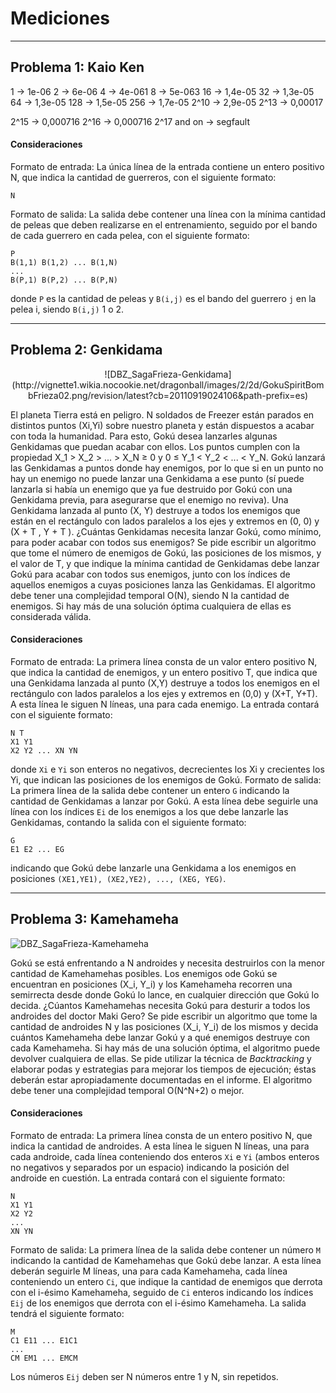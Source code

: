 Mediciones
===================
---------------

Problema 1: Kaio Ken
-------------

1 -> 1e-06
2 -> 6e-06
4 -> 4e-061
8 -> 5e-063
16 -> 1,4e-05
32 -> 1,3e-05
64 -> 1,3e-05
128 -> 1,5e-05
256 -> 1,7e-05
2^10 -> 2,9e-05
2^13 -> 0,00017

2^15 -> 0,000716
2^16 -> 0,000716
2^17 and on -> segfault


#### Consideraciones
Formato de entrada: La única línea de la entrada contiene un entero positivo N, que indica la cantidad de guerreros, con el siguiente formato:

    N

Formato de salida: La salida debe contener una línea con la mínima cantidad de peleas que deben realizarse en el entrenamiento, seguido por el bando de cada guerrero en cada pelea, con el siguiente formato:

    P
    B(1,1) B(1,2) ... B(1,N)
    ...
    B(P,1) B(P,2) ... B(P,N)

donde `P` es la cantidad de peleas y `B(i,j)` es el bando del guerrero `j` en la pelea i, siendo `B(i,j)` 1 o 2.


-----------
Problema 2: Genkidama
-------------

<center>
![DBZ_SagaFrieza-Genkidama](http://vignette1.wikia.nocookie.net/dragonball/images/2/2d/GokuSpiritBombFrieza02.png/revision/latest?cb=20110919024106&path-prefix=es)
</center>

El planeta Tierra está en peligro. N soldados de Freezer están parados en distintos puntos (Xi,Yi) sobre nuestro planeta y están dispuestos a acabar con toda la humanidad. Para esto, Gokú desea lanzarles algunas Genkidamas que puedan acabar con ellos. Los puntos cumplen con la propiedad X_1 > X_2 > ... > X_N ≥ 0 y 0 ≤ Y_1 < Y_2 < ... < Y_N. Gokú lanzará las Genkidamas a puntos donde hay enemigos, por lo que si en un punto no hay un enemigo no puede lanzar una Genkidama a ese punto (sí puede lanzarla si había un enemigo que ya fue destruido por Gokú con una Genkidama previa, para asegurarse que el enemigo no reviva). Una Genkidama lanzada al punto (X, Y) destruye a todos los enemigos que están en el rectángulo con lados paralelos a los ejes y extremos en (0, 0) y (X + T , Y + T ).
¿Cuántas Genkidamas necesita lanzar Gokú, como mínimo, para poder acabar con todos sus enemigos?
Se pide escribir un algoritmo que tome el número de enemigos de Gokú, las posiciones de los mismos, y el valor de T, y que indique la mínima cantidad de Genkidamas debe lanzar Gokú para acabar con todos sus enemigos, junto con los índices de aquellos enemigos a cuyas posiciones lanza las Genkidamas. El algoritmo debe tener una complejidad temporal O(N), siendo N la cantidad de enemigos. Si hay más de una solución óptima cualquiera de ellas es considerada válida.

#### Consideraciones

Formato de entrada: La primera línea consta de un valor entero positivo N, que indica la cantidad de enemigos, y un entero positivo T, que indica que una Genkidama lanzada al punto (X,Y) destruye a todos los enemigos en el rectángulo con lados paralelos a los ejes y extremos en (0,0) y (X+T, Y+T). A esta línea le siguen N líneas, una para cada enemigo. La entrada contará con el siguiente formato:

    N T
    X1 Y1
    X2 Y2 ... XN YN

donde `Xi` e `Yi` son enteros no negativos, decrecientes los Xi y crecientes los Yi, que indican las posiciones de los enemigos de Gokú.
Formato de salida: La primera línea de la salida debe contener un entero `G` indicando la cantidad de Genkidamas a lanzar por Gokú. A esta línea debe seguirle una línea con los índices `Ei` de los enemigos a los que debe lanzarle las Genkidamas, contando la salida con el siguiente formato:

    G
    E1 E2 ... EG

indicando que Gokú debe lanzarle una Genkidama a los enemigos en posiciones `(XE1,YE1), (XE2,YE2), ..., (XEG, YEG)`.

----------
Problema 3: Kamehameha
-------------

![DBZ_SagaFrieza-Kamehameha](http://dragonballuniverse.com/wp-content/uploads/2015/03/Goku-Kamehameha-e1427316789719.png)

Gokú se está enfrentando a N androides y necesita destruirlos con la menor cantidad de Kamehamehas posibles. Los enemigos ode Gokú se encuentran en posiciones (X_i, Y_i) y los Kamehameha recorren una semirrecta desde donde Gokú lo lance, en cualquier dirección que Gokú lo decida. ¿Cúantos Kamehamehas necesita Gokú para desturir a todos los androides del doctor Maki Gero?
Se pide escribir un algoritmo que tome la cantidad de androides N y las posiciones (X_i, Y_i) de los mismos y decida cuántos Kamehameha debe lanzar Gokú y a qué enemigos destruye con cada Kamehameha. Si hay más de una solución óptima, el algoritmo puede devolver cualquiera de ellas. Se pide utilizar la técnica de *Backtracking* y elaborar podas y estrategias para mejorar los tiempos de ejecución; éstas deberán estar apropiadamente documentadas en el informe. El algoritmo debe tener una complejidad temporal O(N^N+2) o mejor.

#### Consideraciones

Formato de entrada: La primera línea consta de un entero positivo N, que indica la cantidad de androides. A esta línea le siguen N líneas, una para cada androide, cada línea conteniendo dos enteros `Xi` e `Yi` (ambos enteros no negativos y separados por un espacio) indicando la posición del androide en cuestión. La entrada contará con el siguiente formato:

    N
    X1 Y1
    X2 Y2
    ...
    XN YN

Formato de salida: La primera línea de la salida debe contener un número `M` indicando la cantidad de Kamehamehas que Gokú debe lanzar. A esta línea deberán seguirle M líneas, una para cada Kamehameha, cada línea conteniendo un entero `Ci`, que indique la cantidad de enemigos que derrota con el i-ésimo Kamehameha, seguido de `Ci` enteros indicando los índices `Eij` de los enemigos que derrota con el i-ésimo Kamehameha. La salida tendrá el siguiente formato:

    M
    C1 E11 ... E1C1
    ...
    CM EM1 ... EMCM

Los números `Eij` deben ser N números entre 1 y N, sin repetidos.
